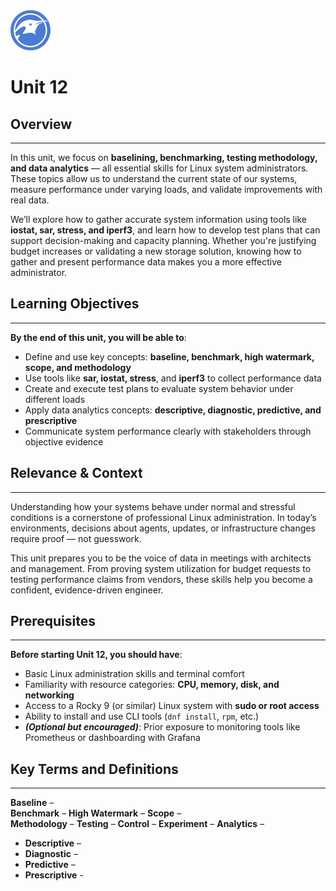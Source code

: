 <div class="flex-container">
    <img src="https://github.com/ProfessionalLinuxUsersGroup/img/blob/main/Assets/Logos/ProLUG_Round_Transparent_LOGO.png?raw=true" width="64" height="64"></img>
    <p>
        <h1>Unit 12</h1>
    </p>
</div>

## Overview

---

In this unit, we focus on **baselining, benchmarking, testing methodology, and data analytics** — all essential skills for Linux system administrators. These topics allow us to understand the current state of our systems, measure performance under varying loads, and validate improvements with real data.

We’ll explore how to gather accurate system information using tools like **iostat, sar, stress, and iperf3**, and learn how to develop test plans that can support decision-making and capacity planning. Whether you're justifying budget increases or validating a new storage solution, knowing how to gather and present performance data makes you a more effective administrator.

## Learning Objectives

---

**By the end of this unit, you will be able to**:

- Define and use key concepts: **baseline, benchmark, high watermark, scope, and methodology**
- Use tools like **sar, iostat, stress**, and **iperf3** to collect performance data
- Create and execute test plans to evaluate system behavior under different loads
- Apply data analytics concepts: **descriptive, diagnostic, predictive, and prescriptive**
- Communicate system performance clearly with stakeholders through objective evidence

## Relevance & Context

---

Understanding how your systems behave under normal and stressful conditions is a cornerstone of professional Linux administration. In today’s environments, decisions about agents, updates, or infrastructure changes require proof — not guesswork.

This unit prepares you to be the voice of data in meetings with architects and management. From proving system utilization for budget requests to testing performance claims from vendors, these skills help you become a confident, evidence-driven engineer.

## Prerequisites

---

**Before starting Unit 12, you should have**:

- Basic Linux administration skills and terminal comfort
- Familiarity with resource categories: **CPU, memory, disk, and networking**
- Access to a Rocky 9 (or similar) Linux system with **sudo or root access**
- Ability to install and use CLI tools (`dnf install`, `rpm`, etc.)
- **_(Optional but encouraged)_**: Prior exposure to monitoring tools like Prometheus or dashboarding with Grafana

## Key Terms and Definitions

---

**Baseline** –  
**Benchmark** – 
**High Watermark** –
**Scope** –  
**Methodology** –
**Testing** –
**Control** –
**Experiment** – 
**Analytics** –  
- **Descriptive** –   
- **Diagnostic** – 
- **Predictive** –   
- **Prescriptive** - 
